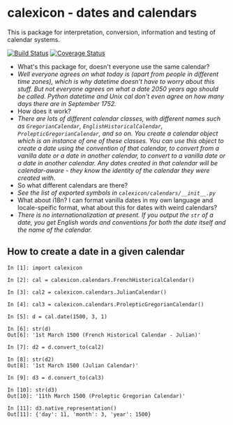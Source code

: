 # calexicon - dates and calendars

This is package for interpretation, conversion, information and testing of calendar systems. 

[![Build Status](https://travis-ci.org/jwg4/calexicon.svg?branch=master)](https://travis-ci.org/jwg4/calexicon)
[![Coverage Status](https://coveralls.io/repos/jwg4/calexicon/badge.svg?branch=master&service=github)](https://coveralls.io/github/jwg4/calexicon?branch=master)

 - What's this package for, doesn't everyone use the same calendar?
 - *Well everyone agrees on what today is (apart from people in different time zones), which is why datetime doesn't have to worry about this stuff. But not everyone agrees on what a date 2050 years ago should be called. Python datetime and Unix cal don't even agree on how many days there are in September 1752.*
 - How does it work?
 - *There are lots of different calendar classes, with different names such as `GregorianCalendar`, `EnglishHistoricalCalendar`, `ProlepticGregorianCalendar`, and so on. You create a calendar object which is an instance of one of these classes. You can use this object to create a date using the convention of that calendar, to convert from a vanilla date or a date in another calendar, to convert to a vanilla date or a date in another calendar. Any dates created in that calendar will be calendar-aware - they know the identity of the calendar they were created with.*
 - So what different calendars are there?
 - *See the list of exported symbols in `calexicon/calendars/__init__.py`*
 - What about i18n? I can format vanilla dates in my own language and locale-speific format, what about this for dates with weird calendars?
 - *There is no internationalization at present. If you output the `str` of a date, you get English words and conventions for both the date itself and the name of the calendar.*

## How to create a date in a given calendar
```
In [1]: import calexicon

In [2]: cal = calexicon.calendars.FrenchHistoricalCalendar()

In [3]: cal2 = calexicon.calendars.JulianCalendar()

In [4]: cal3 = calexicon.calendars.ProlepticGregorianCalendar()

In [5]: d = cal.date(1500, 3, 1)

In [6]: str(d)
Out[6]: '1st March 1500 (French Historical Calendar - Julian)'

In [7]: d2 = d.convert_to(cal2)

In [8]: str(d2)
Out[8]: '1st March 1500 (Julian Calendar)'

In [9]: d3 = d.convert_to(cal3)

In [10]: str(d3)
Out[10]: '11th March 1500 (Proleptic Gregorian Calendar)'

In [11]: d3.native_representation()
Out[11]: {'day': 11, 'month': 3, 'year': 1500}
```

